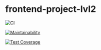 # frontend-project-lvl2


[![CI](https://github.com/t4ks/frontend-project-lvl2/workflows/Node.js%20CI/badge.svg)](https://github.com/t4ks/frontend-project-lvl2/actions)

[![Maintainability](https://api.codeclimate.com/v1/badges/f6c860774b5974df7ba8/maintainability)](https://codeclimate.com/github/t4ks/frontend-project-lvl2/maintainability)

[![Test Coverage](https://api.codeclimate.com/v1/badges/f6c860774b5974df7ba8/test_coverage)](https://codeclimate.com/github/t4ks/frontend-project-lvl2/test_coverage)